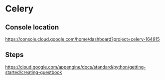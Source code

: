 # Celery

## Console location

https://console.cloud.google.com/home/dashboard?project=celery-164915


## Steps 

https://cloud.google.com/appengine/docs/standard/python/getting-started/creating-guestbook
